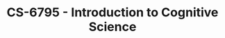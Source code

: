 ---
layout: course
title: CS-6795 - Introduction to Cognitive Science
aliases: 
course_id: CS-6795
permalink: /CS-6795/
avg_difficulty: 2.50
avg_rating: 4.00
avg_workload: 13.00
course_number: 6795
---